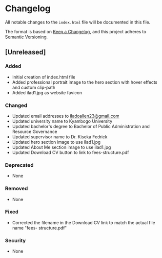 # Changelog

All notable changes to the `index.html` file will be documented in this file.

The format is based on [Keep a Changelog](https://keepachangelog.com/en/1.0.0/),
and this project adheres to [Semantic Versioning](https://semver.org/spec/v2.0.0.html).

## [Unreleased]

### Added
- Initial creation of index.html file
- Added professional portrait image to the hero section with hover effects and custom clip-path
- Added ilad1.jpg as website favicon

### Changed
- Updated email addresses to iladoallen23@gmail.com
- Updated university name to Kyambogo University
- Updated bachelor's degree to Bachelor of Public Administration and Resource Governance
- Updated supervisor name to Dr. Kiseka Fedrick
- Updated hero section image to use ilad1.jpg
- Updated About Me section image to use ilad1.jpg
- Updated Download CV button to link to fees-structure.pdf

### Deprecated
- None

### Removed
- None

### Fixed
- Corrected the filename in the Download CV link to match the actual file name "fees- structure.pdf"

### Security
- None 